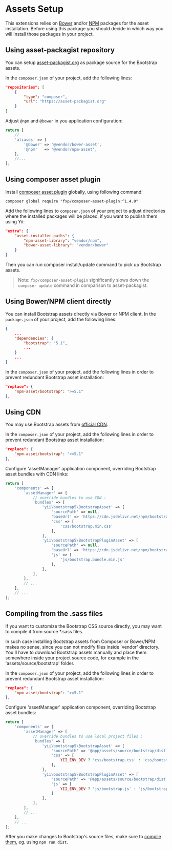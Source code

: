Assets Setup
============

This extensions relies on [Bower](http://bower.io/) and/or [NPM](https://www.npmjs.org/) packages for the asset installation.
Before using this package you should decide in which way you will install those packages in your project.


## Using asset-packagist repository

You can setup [asset-packagist.org](https://asset-packagist.org) as package source for the Bootstrap assets.

In the `composer.json` of your project, add the following lines:

```json
"repositories": [
    {
        "type": "composer",
        "url": "https://asset-packagist.org"
    }
]
```

Adjust `@npm` and `@bower` in you application configuration:

```php
return [
    //...
    'aliases' => [
        '@bower' => '@vendor/bower-asset',
        '@npm'   => '@vendor/npm-asset',
    ],
    //...
];
```


## Using composer asset plugin

Install [composer asset plugin](https://github.com/francoispluchino/composer-asset-plugin/) globally, using following command:

```
composer global require "fxp/composer-asset-plugin:^1.4.0"
```

Add the following lines to `composer.json` of your project to adjust directories where the installed packages
will be placed, if you want to publish them using Yii:

```json
"extra": {
    "asset-installer-paths": {
        "npm-asset-library": "vendor/npm",
        "bower-asset-library": "vendor/bower"
    }
}
```

Then you can run composer install/update command to pick up Bootstrap assets.

> Note: `fxp/composer-asset-plugin` significantly slows down the `composer update` command in comparison
  to asset-packagist.


## Using Bower/NPM client directly

You can install Bootstrap assets directly via Bower or NPM client.
In the `package.json` of your project, add the following lines:

```json
{
    ...
    "dependencies": {
        "bootstrap": "5.1",
        ...
    }
    ...
}
```

In the `composer.json` of your project, add the following lines in order to prevent redundant Bootstrap asset installation:

```json
"replace": {
    "npm-asset/bootstrap": ">=5.1"
},
```


## Using CDN

You may use Bootstrap assets from [official CDN](https://www.bootstrapcdn.com).

In the `composer.json` of your project, add the following lines in order to prevent redundant Bootstrap asset installation:

```json
"replace": {
    "npm-asset/bootstrap": ">=5.1"
},
```

Configure 'assetManager' application component, overriding Bootstrap asset bundles with CDN links:

```php
return [
    'components' => [
        'assetManager' => [
            // override bundles to use CDN :
            'bundles' => [
                'yii\bootstrap5\BootstrapAsset' => [
                    'sourcePath' => null,
                    'baseUrl' => 'https://cdn.jsdelivr.net/npm/bootstrap@5.1/dist/',
                    'css' => [
                        'css/bootstrap.min.css'
                    ],
                ],
                'yii\bootstrap5\BootstrapPluginAsset' => [
                    'sourcePath' => null,
                    'baseUrl' => 'https://cdn.jsdelivr.net/npm/bootstrap@5.1/dist/',
                    'js' => [
                        'js/bootstrap.bundle.min.js'
                    ],
                ],
            ],
        ],
        // ...
    ],
    // ...
];
```


## Compiling from the .sass files

If you want to customize the Bootstrap CSS source directly, you may want to compile it from source *.sass files.

In such case installing Bootstrap assets from Composer or Bower/NPM makes no sense, since you can not modify files
inside 'vendor' directory.
You'll have to download Bootstrap assets manually and place them somewhere inside your project source code,
for example in the 'assets/source/bootstrap' folder.

In the `composer.json` of your project, add the following lines in order to prevent redundant Bootstrap asset installation:

```json
"replace": {
    "npm-asset/bootstrap": ">=5.1"
},
```

Configure 'assetManager' application component, overriding Bootstrap asset bundles:

```php
return [
    'components' => [
        'assetManager' => [
            // override bundles to use local project files :
            'bundles' => [
                'yii\bootstrap5\BootstrapAsset' => [
                    'sourcePath' => '@app/assets/source/bootstrap/dist',
                    'css' => [
                        YII_ENV_DEV ? 'css/bootstrap.css' : 'css/bootstrap.min.css',
                    ],
                ],
                'yii\bootstrap5\BootstrapPluginAsset' => [
                    'sourcePath' => '@app/assets/source/bootstrap/dist',
                    'js' => [
                        YII_ENV_DEV ? 'js/bootstrap.js' : 'js/bootstrap.min.js',
                    ]
                ],
            ],
        ],
        // ...
    ],
    // ...
];
```

After you make changes to Bootstrap's source files, make sure to [compile them](https://getbootstrap.com/docs/5.1/getting-started/contribute/#using-npm-scripts), eg. using `npm run dist`.
